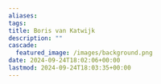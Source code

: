 ```yaml
---
aliases: 
tags: 
title: Boris van Katwijk
description: ""
cascade:
  featured_image: /images/background.png
date: 2024-09-24T18:02:06+00:00
lastmod: 2024-09-24T18:03:35+00:00
---
```

